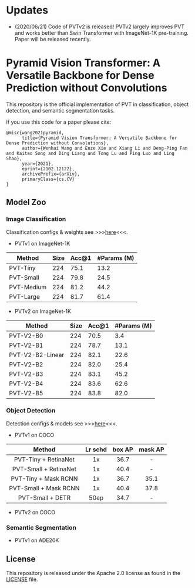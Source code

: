 # Updates
- (2020/06/21) Code of PVTv2 is released! PVTv2 largely improves PVT and works better than Swin Transformer with ImageNet-1K pre-training. Paper will be released recently.

# Pyramid Vision Transformer: A Versatile Backbone for Dense Prediction without Convolutions
This repository is the official implementation of PVT in classification, object detection, and semantic segmentation tasks.


If you use this code for a paper please cite:

```
@misc{wang2021pyramid,
      title={Pyramid Vision Transformer: A Versatile Backbone for Dense Prediction without Convolutions}, 
      author={Wenhai Wang and Enze Xie and Xiang Li and Deng-Ping Fan and Kaitao Song and Ding Liang and Tong Lu and Ping Luo and Ling Shao},
      year={2021},
      eprint={2102.12122},
      archivePrefix={arXiv},
      primaryClass={cs.CV}
}
```

## Model Zoo

### Image Classification

Classification configs & weights see >>>[here](classification/)<<<.

- PVTv1 on ImageNet-1K

| Method | Size | Acc@1 | #Params (M) |
| --- | --- | --- | --- |
| PVT-Tiny | 224 | 75.1 | 13.2 |
| PVT-Small | 224 | 79.8 | 24.5 |
| PVT-Medium | 224 | 81.2 | 44.2 |
| PVT-Large | 224 | 81.7 | 61.4 |

- PVTv2 on ImageNet-1K

| Method | Size | Acc@1 | #Params (M) |
| --- | --- | --- | --- |
| PVT-V2-B0 | 224 | 70.5 | 3.4 |
| PVT-V2-B1 | 224 | 78.7 | 13.1 |
| PVT-V2-B2-Linear | 224 | 82.1 | 22.6 |
| PVT-V2-B2 | 224 | 82.0 | 25.4 |
| PVT-V2-B3 | 224 | 83.1 | 45.2 |
| PVT-V2-B4 | 224 | 83.6 | 62.6 |
| PVT-V2-B5 | 224 | 83.8 | 82.0 |

### Object Detection 

Detection configs & models see >>>[here](detection/)<<<.

- PVTv1 on COCO

|    Method   | Lr schd | box AP | mask AP | 
| :-------------: | :-----: | :-----: | :------:
|    PVT-Tiny + RetinaNet | 1x | 36.7    | - |
|    PVT-Small + RetinaNet | 1x | 40.4    | - |
|    PVT-Tiny + Mask RCNN  | 1x | 36.7    | 35.1 |
|    PVT-Small + Mask RCNN  | 1x | 40.4    | 37.8 |
|    PVT-Small + DETR  | 50ep | 34.7    | - |

- PVTv2 on COCO

### Semantic Segmentation

- PVTv1 on ADE20K

## License
This repository is released under the Apache 2.0 license as found in the [LICENSE](LICENSE) file.
